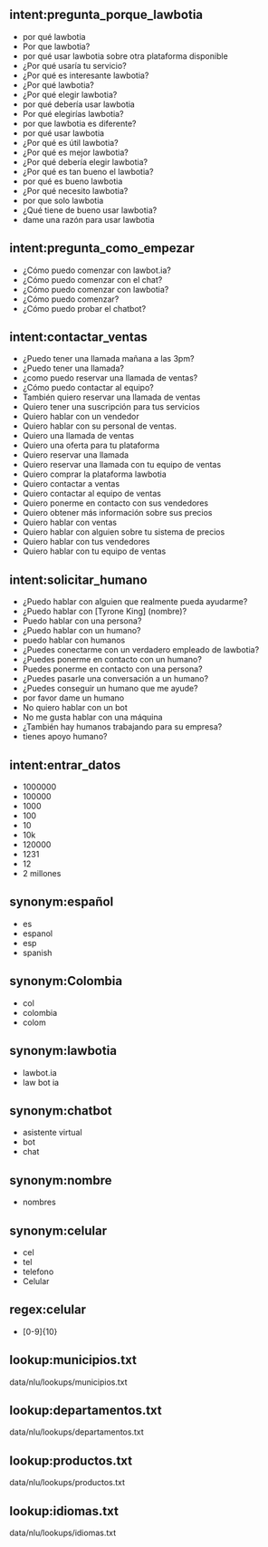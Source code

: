 ## intent:pregunta_porque_lawbotia
- por qué lawbotia
- Por que lawbotia?
- por qué usar lawbotia sobre otra plataforma disponible
- ¿Por qué usaría tu servicio?
- ¿Por qué es interesante lawbotia?
- ¿Por qué lawbotia?
- ¿Por qué elegir lawbotia?
- por qué debería usar lawbotia
- Por qué elegirías lawbotia?
- por que lawbotia es diferente?
- por qué usar lawbotia
- ¿Por qué es útil lawbotia?
- ¿Por qué es mejor lawbotia?
- ¿Por qué debería elegir lawbotia?
- ¿Por qué es tan bueno el lawbotia?
- por qué es bueno lawbotia
- ¿Por qué necesito lawbotia?
- por que solo lawbotia
- ¿Qué tiene de bueno usar lawbotia?
- dame una razón para usar lawbotia

## intent:pregunta_como_empezar
- ¿Cómo puedo comenzar con lawbot.ia?
- ¿Cómo puedo comenzar con el chat?
- ¿Cómo puedo comenzar con lawbotia?
- ¿Cómo puedo comenzar?
- ¿Cómo puedo probar el chatbot?

## intent:contactar_ventas
- ¿Puedo tener una llamada mañana a las 3pm?
- ¿Puedo tener una llamada?
- ¿como puedo reservar una llamada de ventas?
- ¿Cómo puedo contactar al equipo?
- También quiero reservar una llamada de ventas
- Quiero tener una suscripción para tus servicios
- Quiero hablar con un vendedor
- Quiero hablar con su personal de ventas.
- Quiero una llamada de ventas
- Quiero una oferta para tu plataforma
- Quiero reservar una llamada
- Quiero reservar una llamada con tu equipo de ventas
- Quiero comprar la plataforma lawbotia
- Quiero contactar a ventas
- Quiero contactar al equipo de ventas
- Quiero ponerme en contacto con sus vendedores
- Quiero obtener más información sobre sus precios
- Quiero hablar con ventas
- Quiero hablar con alguien sobre tu sistema de precios
- Quiero hablar con tus vendedores
- Quiero hablar con tu equipo de ventas

## intent:solicitar_humano
- ¿Puedo hablar con alguien que realmente pueda ayudarme?
- ¿Puedo hablar con [Tyrone King] (nombre)?
- Puedo hablar con una persona?
- ¿Puedo hablar con un humano?
- puedo hablar con humanos
- ¿Puedes conectarme con un verdadero empleado de lawbotia?
- ¿Puedes ponerme en contacto con un humano?
- Puedes ponerme en contacto con una persona?
- ¿Puedes pasarle una conversación a un humano?
- ¿Puedes conseguir un humano que me ayude?
- por favor dame un humano
- No quiero hablar con un bot
- No me gusta hablar con una máquina
- ¿También hay humanos trabajando para su empresa?
- tienes apoyo humano?

## intent:entrar_datos
- 1000000
- 100000
- 1000
- 100
- 10
- 10k
- 120000
- 1231
- 12
- 2 millones

## synonym:español
- es
- espanol
- esp
- spanish

## synonym:Colombia
- col
- colombia
- colom

## synonym:lawbotia
- lawbot.ia
- law bot ia

## synonym:chatbot
- asistente virtual
- bot
- chat

## synonym:nombre
- nombres

## synonym:celular
- cel
- tel
- telefono
- Celular

## regex:celular
- [0-9]{10}

## lookup:municipios.txt
  data/nlu/lookups/municipios.txt

## lookup:departamentos.txt
  data/nlu/lookups/departamentos.txt

## lookup:productos.txt
  data/nlu/lookups/productos.txt

## lookup:idiomas.txt
  data/nlu/lookups/idiomas.txt